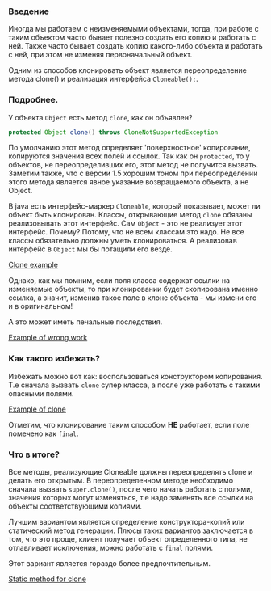 ### Введение
Иногда мы работаем с неизменяемыми объектами, тогда, при работе с таким объектом часто бывает полезно создать его копию и работать с ней. Также часто бывает создать копию какого-либо объекта и работать с ней, при этом не изменяя первоначальный объект.

Одним из способов клонировать объект является переопределение метода clone() и реализация интерфейса `Cloneable();`.

### Подробнее.

У объекта `Object` есть метод `clone`, как он объявлен?
```java
protected Object clone() throws CloneNotSupportedException
```

По умолчанию этот метод определяет 'поверхностное' копирование, копируются значения всех полей и ссылок. Так как он `protected`, то у объектов, не переопределивших его, этот метод не получится вызвать.
Заметим также, что с версии 1.5 хорошим тоном при переопределении этого метода является явное указание возвращаемого объекта, а не Object.

В java есть интерфейс-маркер `Cloneable`, который показывает, может ли объект быть клонирован. Классы, открывающие метод `clone` обязаны реализовывать этот интерфейс.
Сам `Object` - это не реализует этот интерфейс.
Почему? Потому, что не всем классам это надо. Не все классы обязательно должны уметь клонироваться. А реализовав интерфейс в `Object` мы бы потащили его везде.

[Clone example](https://github.com/aarexer/java-ex/blob/master/patterns/src/main/java/good/overriding/clone/PersonToClone.java#L23-L26)

Однако, как мы помним, если поля класса содержат ссылки на изменяемые объекты, то при клонировании будет скопирована именно ссылка, а значит, изменив такое поле в клоне объекта - мы измени его и в оригинальном!

А это может иметь печальные последствия.

[Example of wrong work](https://github.com/aarexer/java-ex/blob/master/patterns/src/main/java/good/overriding/clone/CloneExample.java#L28-L44)

### Как такого избежать?
Избежать можно вот как: воспользоваться конструктором копирования.
Т.е сначала вызвать `clone` супер класса, а после уже работать с такими опасными полями.

[Example of clone](https://github.com/aarexer/java-ex/blob/master/patterns/src/main/java/good/overriding/clone/PersonToCloneBetter.java#L14-L20)

Отметим, что клонирование таким способом **НЕ** работает, если поле помечено как `final`.

### Что в итоге?
Все методы, реализующие Cloneable должны переопределять clone и делать его открытым. В переопределенном методе необходимо сначала вызвать `super.clone()`, после чего начать работать с полями, значения которых могут изменяться, т.е надо заменять все ссылки на объекты соответствующими копиями.

Лучшим вариантом является определение конструктора-копий или статический метод генерации.
Плюсы таких вариантов заключается в том, что это проще, клиент получает объект определенного типа, не отлавливает исключения, можно работать с `final` полями.

Этот вариант является гораздо более предпочтительным.

[Static method for clone](https://github.com/aarexer/java-ex/blob/master/patterns/src/main/java/good/overriding/clone/PersonToClone.java#L28-L30)
